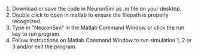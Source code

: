 1. Download or save the code in NeuronSim as .m file on your desktop.
2. Double click to open in matlab to ensure the filepath is properly recognized.
3. Type in "NeuronSim" in the Matlab Command Window or click the run key to run program.
4. Follow instructions on Matlab Command Window to run simulation 1, 2 or 3 and/or exit the program.
